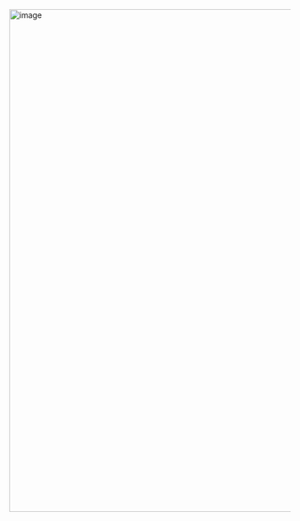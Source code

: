 <img width="900" alt="image" src="https://github.com/user-attachments/assets/dee05d06-a524-47e0-8f5f-1d1e1e1268b6">
